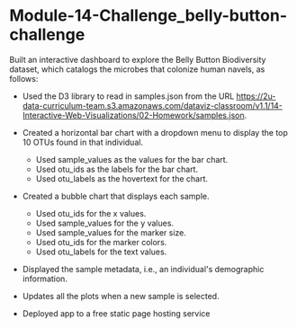 # Module-14-Challenge_belly-button-challenge

Built an interactive dashboard to explore the Belly Button Biodiversity dataset, which catalogs the microbes that colonize human navels, as follows:

* Used the D3 library to read in samples.json from the URL https://2u-data-curriculum-team.s3.amazonaws.com/dataviz-classroom/v1.1/14-Interactive-Web-Visualizations/02-Homework/samples.json.

* Created a horizontal bar chart with a dropdown menu to display the top 10 OTUs found in that individual.
  * Used sample_values as the values for the bar chart.
  * Used otu_ids as the labels for the bar chart.
  * Used otu_labels as the hovertext for the chart.

* Created a bubble chart that displays each sample.
  * Used otu_ids for the x values.
  * Used sample_values for the y values.
  * Used sample_values for the marker size.
  * Used otu_ids for the marker colors.
  * Used otu_labels for the text values.

* Displayed the sample metadata, i.e., an individual's demographic information.

* Updates all the plots when a new sample is selected.

* Deployed app to a free static page hosting service
